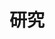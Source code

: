 ---
widget: pages
headless: true
weight: 40

title: 研究
subtitle: 

content:
  page_type: project
  count: 4
  filters:
    folders:
      - project
  # Choose how many pages you would like to offset by
  count: 4
  offset: 0
  # Page order: descending (desc) or ascending (asc) date.
  order: desc

design:
  # Choose a view for the listings:
  #   1 = List
  #   2 = Compact
  #   3 = Card
  #   4 = Citation (publication only)
  view: 2
  columns: '1'
---